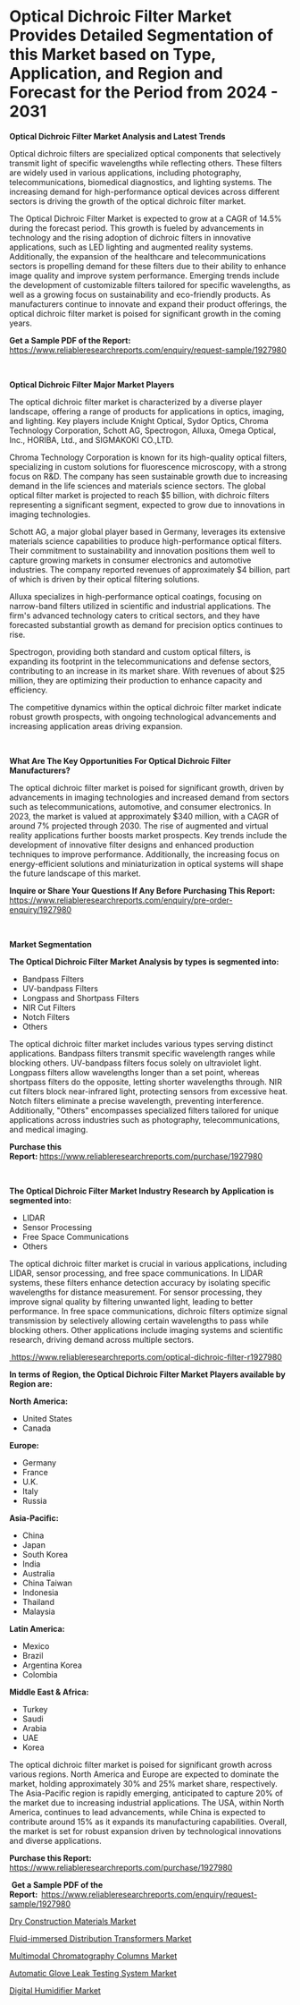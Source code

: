 <p><h1>Optical Dichroic Filter Market Provides Detailed Segmentation of this Market based on Type, Application, and Region and Forecast for the Period from 2024 - 2031</h1></p><p><strong>Optical Dichroic Filter Market Analysis and Latest Trends</strong></p>
<p><p>Optical dichroic filters are specialized optical components that selectively transmit light of specific wavelengths while reflecting others. These filters are widely used in various applications, including photography, telecommunications, biomedical diagnostics, and lighting systems. The increasing demand for high-performance optical devices across different sectors is driving the growth of the optical dichroic filter market.</p><p>The Optical Dichroic Filter Market is expected to grow at a CAGR of 14.5% during the forecast period. This growth is fueled by advancements in technology and the rising adoption of dichroic filters in innovative applications, such as LED lighting and augmented reality systems. Additionally, the expansion of the healthcare and telecommunications sectors is propelling demand for these filters due to their ability to enhance image quality and improve system performance. Emerging trends include the development of customizable filters tailored for specific wavelengths, as well as a growing focus on sustainability and eco-friendly products. As manufacturers continue to innovate and expand their product offerings, the optical dichroic filter market is poised for significant growth in the coming years.</p></p>
<p><strong>Get a Sample PDF of the Report:&nbsp;</strong> <a href="https://www.reliableresearchreports.com/enquiry/request-sample/1927980?utm_campaign=11&utm_medium=2&utm_source=Github&utm_content=ia&utm_term=25102024&utm_id=optical-dichroic-filter">https://www.reliableresearchreports.com/enquiry/request-sample/1927980</a></p>
<p>&nbsp;</p>
<p><strong>Optical Dichroic Filter Major Market Players</strong></p>
<p><p>The optical dichroic filter market is characterized by a diverse player landscape, offering a range of products for applications in optics, imaging, and lighting. Key players include Knight Optical, Sydor Optics, Chroma Technology Corporation, Schott AG, Spectrogon, Alluxa, Omega Optical, Inc., HORIBA, Ltd., and SIGMAKOKI CO.,LTD.</p><p>Chroma Technology Corporation is known for its high-quality optical filters, specializing in custom solutions for fluorescence microscopy, with a strong focus on R&D. The company has seen sustainable growth due to increasing demand in the life sciences and materials science sectors. The global optical filter market is projected to reach $5 billion, with dichroic filters representing a significant segment, expected to grow due to innovations in imaging technologies.</p><p>Schott AG, a major global player based in Germany, leverages its extensive materials science capabilities to produce high-performance optical filters. Their commitment to sustainability and innovation positions them well to capture growing markets in consumer electronics and automotive industries. The company reported revenues of approximately $4 billion, part of which is driven by their optical filtering solutions.</p><p>Alluxa specializes in high-performance optical coatings, focusing on narrow-band filters utilized in scientific and industrial applications. The firm's advanced technology caters to critical sectors, and they have forecasted substantial growth as demand for precision optics continues to rise.</p><p>Spectrogon, providing both standard and custom optical filters, is expanding its footprint in the telecommunications and defense sectors, contributing to an increase in its market share. With revenues of about $25 million, they are optimizing their production to enhance capacity and efficiency.</p><p>The competitive dynamics within the optical dichroic filter market indicate robust growth prospects, with ongoing technological advancements and increasing application areas driving expansion.</p></p>
<p>&nbsp;</p>
<p><strong>What Are The Key Opportunities For Optical Dichroic Filter Manufacturers?</strong></p>
<p><p>The optical dichroic filter market is poised for significant growth, driven by advancements in imaging technologies and increased demand from sectors such as telecommunications, automotive, and consumer electronics. In 2023, the market is valued at approximately $340 million, with a CAGR of around 7% projected through 2030. The rise of augmented and virtual reality applications further boosts market prospects. Key trends include the development of innovative filter designs and enhanced production techniques to improve performance. Additionally, the increasing focus on energy-efficient solutions and miniaturization in optical systems will shape the future landscape of this market.</p></p>
<p><strong>Inquire or Share Your Questions If Any Before Purchasing This Report:</strong> <a href="https://www.reliableresearchreports.com/enquiry/pre-order-enquiry/1927980?utm_campaign=11&utm_medium=2&utm_source=Github&utm_content=ia&utm_term=25102024&utm_id=optical-dichroic-filter">https://www.reliableresearchreports.com/enquiry/pre-order-enquiry/1927980</a></p>
<p>&nbsp;</p>
<p><strong>Market Segmentation</strong></p>
<p><strong>The Optical Dichroic Filter Market Analysis by types is segmented into:</strong></p>
<p><ul><li>Bandpass Filters</li><li>UV-bandpass Filters</li><li>Longpass and Shortpass Filters</li><li>NIR Cut Filters</li><li>Notch Filters</li><li>Others</li></ul></p>
<p><p>The optical dichroic filter market includes various types serving distinct applications. Bandpass filters transmit specific wavelength ranges while blocking others. UV-bandpass filters focus solely on ultraviolet light. Longpass filters allow wavelengths longer than a set point, whereas shortpass filters do the opposite, letting shorter wavelengths through. NIR cut filters block near-infrared light, protecting sensors from excessive heat. Notch filters eliminate a precise wavelength, preventing interference. Additionally, "Others" encompasses specialized filters tailored for unique applications across industries such as photography, telecommunications, and medical imaging.</p></p>
<p><strong>Purchase this Report:&nbsp;</strong><a href="https://www.reliableresearchreports.com/purchase/1927980?utm_campaign=11&utm_medium=2&utm_source=Github&utm_content=ia&utm_term=25102024&utm_id=optical-dichroic-filter">https://www.reliableresearchreports.com/purchase/1927980</a></p>
<p>&nbsp;</p>
<p><strong>The Optical Dichroic Filter Market Industry Research by Application is segmented into:</strong></p>
<p><ul><li>LIDAR</li><li>Sensor Processing</li><li>Free Space Communications</li><li>Others</li></ul></p>
<p><p>The optical dichroic filter market is crucial in various applications, including LIDAR, sensor processing, and free space communications. In LIDAR systems, these filters enhance detection accuracy by isolating specific wavelengths for distance measurement. For sensor processing, they improve signal quality by filtering unwanted light, leading to better performance. In free space communications, dichroic filters optimize signal transmission by selectively allowing certain wavelengths to pass while blocking others. Other applications include imaging systems and scientific research, driving demand across multiple sectors.</p></p>
<p><a href="https://www.reliableresearchreports.com/optical-dichroic-filter-r1927980?utm_campaign=11&utm_medium=2&utm_source=Github&utm_content=ia&utm_term=25102024&utm_id=optical-dichroic-filter">&nbsp;https://www.reliableresearchreports.com/optical-dichroic-filter-r1927980</a></p>
<p><strong>In terms of Region, the Optical Dichroic Filter Market Players available by Region are:</strong></p>
<p>
    <p> <strong> North America: </strong>
        <ul>
            <li>United States</li>
            <li>Canada</li>
        </ul>
        </p> 
    <p> <strong> Europe: </strong>
        <ul>
            <li>Germany</li>
            <li>France</li>
            <li>U.K.</li>
            <li>Italy</li>
            <li>Russia</li>
        </ul>
        </p> 
    <p> <strong> Asia-Pacific: </strong>
        <ul>
            <li>China</li>
            <li>Japan</li>
            <li>South Korea</li>
            <li>India</li>
            <li>Australia</li>
            <li>China Taiwan</li>
            <li>Indonesia</li>
            <li>Thailand</li>
            <li>Malaysia</li>
        </ul>
        </p> 
    <p> <strong> Latin America: </strong>
        <ul>
            <li>Mexico</li>
            <li>Brazil</li>
            <li>Argentina Korea</li>
            <li>Colombia</li>
        </ul>
        </p> 
    <p> <strong> Middle East & Africa: </strong>
        <ul>
            <li>Turkey</li>
            <li>Saudi</li>
            <li>Arabia</li>
            <li>UAE</li>
            <li>Korea</li>
        </ul>
    </p>
    </p>
<p><p>The optical dichroic filter market is poised for significant growth across various regions. North America and Europe are expected to dominate the market, holding approximately 30% and 25% market share, respectively. The Asia-Pacific region is rapidly emerging, anticipated to capture 20% of the market due to increasing industrial applications. The USA, within North America, continues to lead advancements, while China is expected to contribute around 15% as it expands its manufacturing capabilities. Overall, the market is set for robust expansion driven by technological innovations and diverse applications.</p></p>
<p><strong>Purchase this Report: </strong><a href="https://www.reliableresearchreports.com/purchase/1927980?utm_campaign=11&utm_medium=2&utm_source=Github&utm_content=ia&utm_term=25102024&utm_id=optical-dichroic-filter">https://www.reliableresearchreports.com/purchase/1927980</a></p>
<p>&nbsp;<strong>Get a Sample PDF of the Report:&nbsp;&nbsp;</strong><a href="https://www.reliableresearchreports.com/enquiry/request-sample/1927980?utm_campaign=11&utm_medium=2&utm_source=Github&utm_content=ia&utm_term=25102024&utm_id=optical-dichroic-filter">https://www.reliableresearchreports.com/enquiry/request-sample/1927980</a></p>
<p><strong></strong></p>
<p><p><a href="https://github.com/NancyAlvarado586/Market-Research-Report-List-1/blob/main/dry-construction-materials-market.md?utm_campaign=11&utm_medium=2&utm_source=Github&utm_content=ia&utm_term=25102024&utm_id=optical-dichroic-filter">Dry Construction Materials Market</a></p><p><a href="https://www.linkedin.com/pulse/fluid-immersed-distribution-transformers-market-trends-detailed-ifr3c?utm_campaign=11&utm_medium=2&utm_source=Github&utm_content=ia&utm_term=25102024&utm_id=optical-dichroic-filter">Fluid-immersed Distribution Transformers Market</a></p><p><a href="https://github.com/JubayerMia832/Market-Research-Report-List-1/blob/main/multimodal-chromatography-columns-market.md?utm_campaign=11&utm_medium=2&utm_source=Github&utm_content=ia&utm_term=25102024&utm_id=optical-dichroic-filter">Multimodal Chromatography Columns Market</a></p><p><a href="https://www.linkedin.com/pulse/global-automatic-glove-leak-testing-system-136-cagr-forecast-1opif?utm_campaign=11&utm_medium=2&utm_source=Github&utm_content=ia&utm_term=25102024&utm_id=optical-dichroic-filter">Automatic Glove Leak Testing System Market</a></p><p><a href="https://issuu.com/reportprime-2/docs/digital-humidifier-market-size-2030_7246c0077bd930?utm_campaign=11&utm_medium=2&utm_source=Github&utm_content=ia&utm_term=25102024&utm_id=optical-dichroic-filter">Digital Humidifier Market</a></p></p>